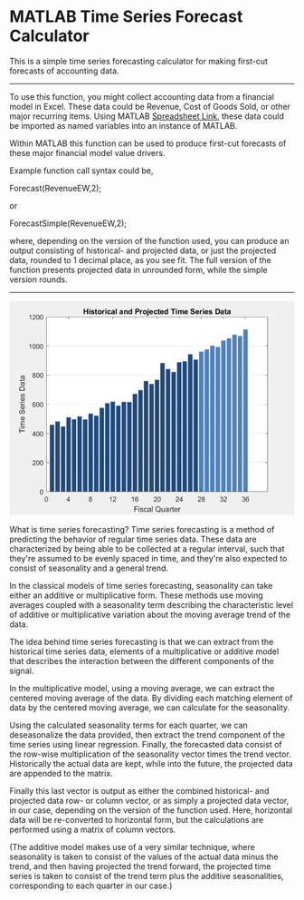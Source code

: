 # MATLAB Time Series Forecast Calculator
This is a simple time series forecasting calculator for making first-cut forecasts of accounting data.

-----------------------------------------------------------------------------------------------------------------
To use this function, you might collect accounting data from a financial model in Excel. These data could be Revenue,
Cost of Goods Sold, or other major recurring items. Using MATLAB [Spreadsheet Link](https://www.mathworks.com/products/excellink.html), these data could be imported as
named variables into an instance of MATLAB.

Within MATLAB this function can be used to produce first-cut forecasts of these major financial model value drivers.

Example function call syntax could be,

Forecast(RevenueEW,2);

or

ForecastSimple(RevenueEW,2);

where, depending on the version of the function used, you can produce an output consisting of historical- and
projected data, or just the projected data, rounded to 1 decimal place, as you see fit. The full version of the
function presents projected data in unrounded form, while the simple version rounds.

-----------------------------------------------------------------------------------------------------------------

![](Images/Forecast(RevenueEW,2).png)

What is time series forecasting? Time series forecasting is a method of predicting the behavior of regular
time series data. These data are characterized by being able to be collected at a regular interval, such that
they're assumed to be evenly spaced in time, and they're also expected to consist of seasonality and a general trend.

In the classical models of time series forecasting, seasonality can take either an additive or multiplicative form.
These methods use moving averages coupled with a seasonality term describing the characteristic level of
additive or multiplicative variation about the moving average trend of the data.

The idea behind time series forecasting is that we can extract from the historical time series data, elements
of a multiplicative or additive model that describes the interaction between the different components of the signal.

In the multiplicative model, using a moving average, we can extract the centered moving average of the data.
By dividing each matching element of data by the centered moving average, we can calculate for the seasonality.

Using the calculated seasonality terms for each quarter, we can deseasonalize the data provided, then extract the trend
component of the time series using linear regression. Finally, the forecasted data consist of the row-wise
multiplication of the seasonality vector times the trend vector. Historically the actual data are kept,
while into the future, the projected data are appended to the matrix.

Finally this last vector is output as either the combined historical- and projected data row- or column vector, 
or as simply a projected data vector, in our case, depending on the version of the function used. Here, horizontal data
will be re-converted to horizontal form, but the calculations are performed using a matrix of column vectors.

(The additive model makes use of a very similar technique, where seasonality is taken to consist of the values
of the actual data minus the trend, and then having projected the trend forward, the projected time series is
taken to consist of the trend term plus the additive seasonalities, corresponding to each quarter in our case.)
